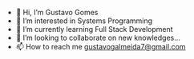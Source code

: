 - 👋 Hi, I’m Gustavo Gomes
- 👀 I’m interested in Systems Programming
- 🌱 I’m currently learning Full Stack Development
- 💞️ I’m looking to collaborate on new knowledges...
- 📫 How to reach me gustavogalmeida7@gmail.com
